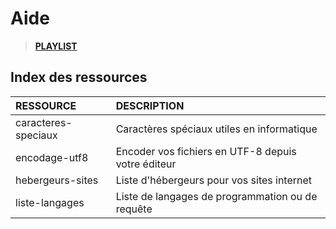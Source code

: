 # Aide

> [**PLAYLIST**](https://www.youtube.com/playlist?list=PLrSOXFDHBtfEwFMZ1YIXgUqOFODGyo7tB)

## Index des ressources

|RESSOURCE|DESCRIPTION|
|:--|:--|
|caracteres-speciaux|Caractères spéciaux utiles en informatique|
|encodage-utf8|Encoder vos fichiers en UTF-8 depuis votre éditeur|
|hebergeurs-sites|Liste d'hébergeurs pour vos sites internet|
|liste-langages|Liste de langages de programmation ou de requête|
